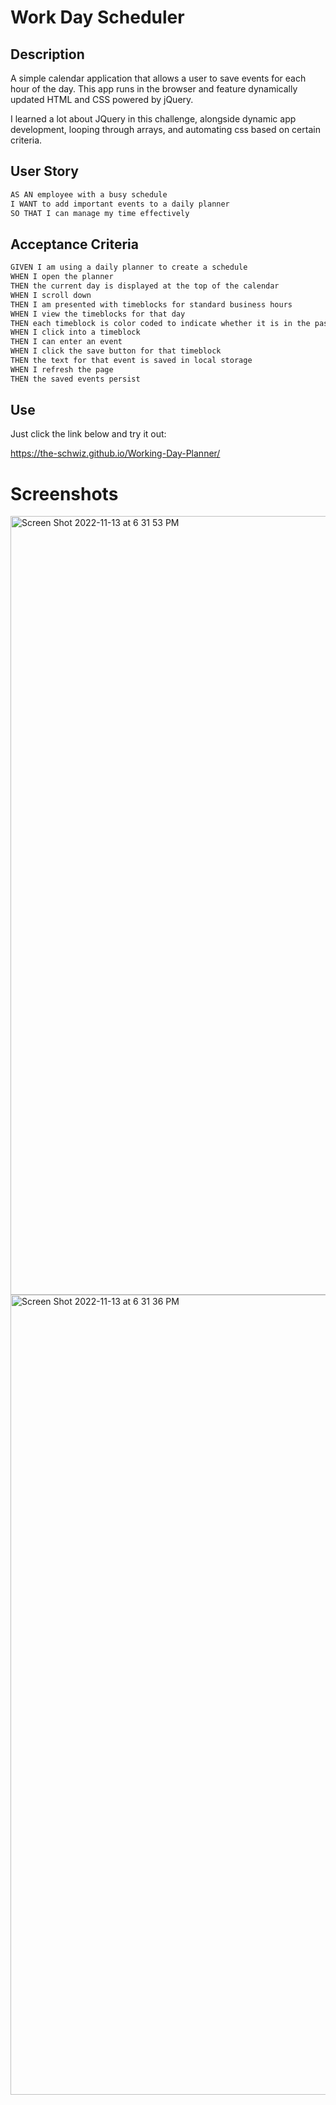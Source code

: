 # Work Day Scheduler

## Description

A simple calendar application that allows a user to save events for each hour of the day. This app runs in the browser and feature dynamically updated HTML and CSS powered by jQuery.

I learned a lot about JQuery in this challenge, alongside dynamic app development, looping through arrays, and automating css based on certain criteria. 

## User Story

```md
AS AN employee with a busy schedule
I WANT to add important events to a daily planner
SO THAT I can manage my time effectively
```

## Acceptance Criteria

```md
GIVEN I am using a daily planner to create a schedule
WHEN I open the planner
THEN the current day is displayed at the top of the calendar
WHEN I scroll down
THEN I am presented with timeblocks for standard business hours
WHEN I view the timeblocks for that day
THEN each timeblock is color coded to indicate whether it is in the past, present, or future
WHEN I click into a timeblock
THEN I can enter an event
WHEN I click the save button for that timeblock
THEN the text for that event is saved in local storage
WHEN I refresh the page
THEN the saved events persist
```

## Use

Just click the link below and try it out: 

https://the-schwiz.github.io/Working-Day-Planner/ 

# Screenshots

<img width="1246" alt="Screen Shot 2022-11-13 at 6 31 53 PM" src="https://user-images.githubusercontent.com/113313870/201550329-e02e785a-79d0-411f-9d4c-984ada354795.png">

<img width="1280" alt="Screen Shot 2022-11-13 at 6 31 36 PM" src="https://user-images.githubusercontent.com/113313870/201550330-dd0d1260-3c28-4270-a089-5eb52c9159a9.png">


